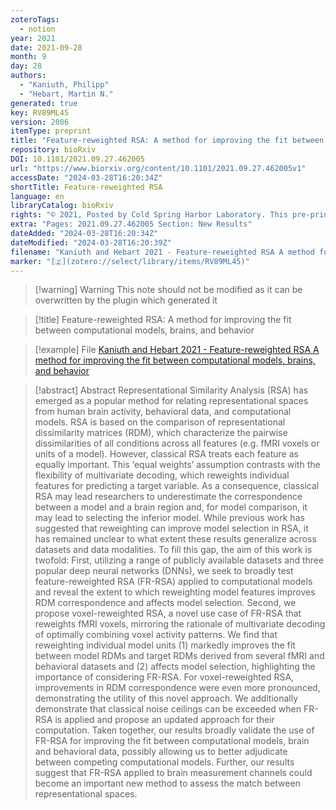 ```yaml
---
zoteroTags:
  - notion
year: 2021
date: 2021-09-28
month: 9
day: 28
authors:
  - "Kaniuth, Philipp"
  - "Hebart, Martin N."
generated: true
key: RV89ML45
version: 2086
itemType: preprint
title: "Feature-reweighted RSA: A method for improving the fit between computational models, brains, and behavior"
repository: bioRxiv
DOI: 10.1101/2021.09.27.462005
url: "https://www.biorxiv.org/content/10.1101/2021.09.27.462005v1"
accessDate: "2024-03-28T16:20:34Z"
shortTitle: Feature-reweighted RSA
language: en
libraryCatalog: bioRxiv
rights: "© 2021, Posted by Cold Spring Harbor Laboratory. This pre-print is available under a Creative Commons License (Attribution-NonCommercial-NoDerivs 4.0 International), CC BY-NC-ND 4.0, as described at http://creativecommons.org/licenses/by-nc-nd/4.0/"
extra: "Pages: 2021.09.27.462005 Section: New Results"
dateAdded: "2024-03-28T16:20:34Z"
dateModified: "2024-03-28T16:20:39Z"
filename: "Kaniuth and Hebart 2021 - Feature-reweighted RSA A method for improving the fit between computational models, brains, and behavior"
marker: "[🇿](zotero://select/library/items/RV89ML45)"
---
```


>[!warning] Warning
> This note should not be modified as it can be overwritten by the plugin which generated it

> [!title] Feature-reweighted RSA: A method for improving the fit between computational models, brains, and behavior

> [!example] File
> [Kaniuth and Hebart 2021 - Feature-reweighted RSA A method for improving the fit between computational models, brains, and behavior](Kaniuth%20and%20Hebart%202021%20-%20Feature-reweighted%20RSA%20A%20method%20for%20improving%20the%20fit%20between%20computational%20models,%20brains,%20and%20behavior.pdf)

> [!abstract] Abstract
> Representational Similarity Analysis (RSA) has emerged as a popular method for relating representational spaces from human brain activity, behavioral data, and computational models. RSA is based on the comparison of representational dissimilarity matrices (RDM), which characterize the pairwise dissimilarities of all conditions across all features (e.g. fMRI voxels or units of a model). However, classical RSA treats each feature as equally important. This ‘equal weights’ assumption contrasts with the flexibility of multivariate decoding, which reweights individual features for predicting a target variable. As a consequence, classical RSA may lead researchers to underestimate the correspondence between a model and a brain region and, for model comparison, it may lead to selecting the inferior model. While previous work has suggested that reweighting can improve model selection in RSA, it has remained unclear to what extent these results generalize across datasets and data modalities. To fill this gap, the aim of this work is twofold: First, utilizing a range of publicly available datasets and three popular deep neural networks (DNNs), we seek to broadly test feature-reweighted RSA (FR-RSA) applied to computational models and reveal the extent to which reweighting model features improves RDM correspondence and affects model selection. Second, we propose voxel-reweighted RSA, a novel use case of FR-RSA that reweights fMRI voxels, mirroring the rationale of multivariate decoding of optimally combining voxel activity patterns. We find that reweighting individual model units (1) markedly improves the fit between model RDMs and target RDMs derived from several fMRI and behavioral datasets and (2) affects model selection, highlighting the importance of considering FR-RSA. For voxel-reweighted RSA, improvements in RDM correspondence were even more pronounced, demonstrating the utility of this novel approach. We additionally demonstrate that classical noise ceilings can be exceeded when FR-RSA is applied and propose an updated approach for their computation. Taken together, our results broadly validate the use of FR-RSA for improving the fit between computational models, brain and behavioral data, possibly allowing us to better adjudicate between competing computational models. Further, our results suggest that FR-RSA applied to brain measurement channels could become an important new method to assess the match between representational spaces.

